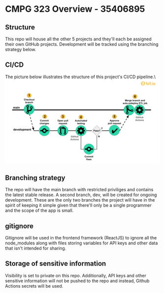 # CMPG 323 Overview - 35406895

## Structure
This repo will house all the other 5 projects and they'll each be assigned their own GitHub projects. Development will be tracked using the branching strategy below.

## CI/CD
The picture below illustrates the structure of this project's CI/CD pipeline.\ \
<img width="780px" src="./cicd.png" alt="CI/CD image" />

## Branching strategy
The repo will have the main branch with restricted priviliges and contains the latest stable release. A second branch, dev, will be created for ongoing development. These are the only two branches the project will have in the spirit of keeping it simple given that there'll only be a single programmer and the scope of the app is small.

## gitignore
Gitignore will be used in the frontend framework (ReactJS) to ignore all the node_modules along with files storing variables for API keys and other data that isn't intended for sharing.

## Storage of sensitive information
Visibility is set to private on this repo. Additionally, API keys and other sensitive information will not be pushed to the repo and instead, Github Actions secrets will be used.
